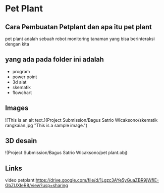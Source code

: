# Pet Plant

## Cara Pembuatan Petplant dan apa itu pet plant
pet plant adalah sebuah robot monitoring tanaman yang bisa berinteraksi dengan kita

## yang ada pada folder ini adalah

* program
* power point 
* 3d alat
* skematik
* flowchart

## Images

![This is an alt text.](Project Submission/Bagus Satrio WIcaksono/skematik rangkaian.jpg "This is a sample image.")

## 3D desain

!(Project Submission/Bagus Satrio WIcaksono/pet plant.obj)

## Links

video petplant https://drive.google.com/file/d/1Lgzc3AYe5yGuaZBR9jWfIE-GbZUXIeR8/view?usp=sharing
